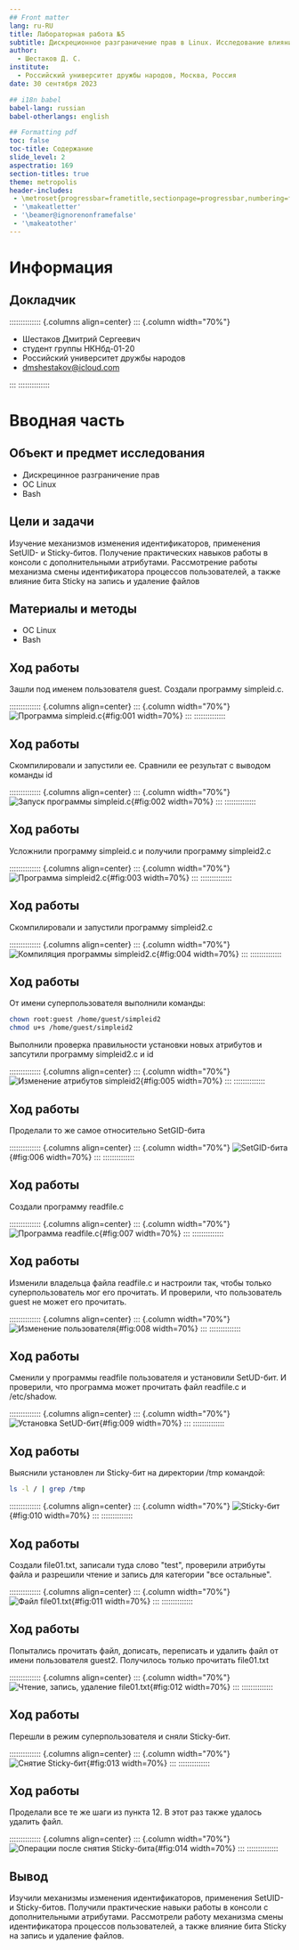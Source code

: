 ```yaml
---
## Front matter
lang: ru-RU
title: Лабораторная работа №5
subtitle: Дискреционное разграничение прав в Linux. Исследование влияния дополнительных атрибутов
author:
  - Шестаков Д. С.
institute:
  - Российский университет дружбы народов, Москва, Россия
date: 30 сентября 2023

## i18n babel
babel-lang: russian
babel-otherlangs: english

## Formatting pdf
toc: false
toc-title: Содержание
slide_level: 2
aspectratio: 169
section-titles: true
theme: metropolis
header-includes:
 - \metroset{progressbar=frametitle,sectionpage=progressbar,numbering=fraction}
 - '\makeatletter'
 - '\beamer@ignorenonframefalse'
 - '\makeatother'
---
```


# Информация

## Докладчик

:::::::::::::: {.columns align=center}
::: {.column width="70%"}

  * Шестаков Дмитрий Сергеевич
  * студент группы НКНбд-01-20
  * Российский университет дружбы народов
  * [dmshestakov@icloud.com](mailto:dmshestakov@icloud.com)

:::
::::::::::::::

# Вводная часть

## Объект и предмет исследования

- Дискрецинное разграничение прав
- ОС Linux
- Bash

## Цели и задачи

Изучение механизмов изменения идентификаторов, применения SetUID- и Sticky-битов. Получение практических навыков работы в консоли с дополнительными атрибутами. Рассмотрение работы механизма смены идентификатора процессов пользователей, а также влияние бита Sticky на запись и удаление файлов

## Материалы и методы

- ОС Linux
- Bash

## Ход работы

Зашли под именем пользователя guest. Создали программу simpleid.c.

:::::::::::::: {.columns align=center}
::: {.column width="70%"}
![Программа simpleid.c](../report/image/2.png){#fig:001 width=70%}
:::
::::::::::::::


## Ход работы

Скомпилировали и запустили ее. Сравнили ее результат с выводом команды id

:::::::::::::: {.columns align=center}
::: {.column width="70%"}
![Запуск программы simpleid.c](../report/image/1.png){#fig:002 width=70%}
:::
::::::::::::::

## Ход работы

Усложнили программу simpleid.c и получили программу simpleid2.c

:::::::::::::: {.columns align=center}
::: {.column width="70%"}
![Программа simpleid2.c](../report/image/4.png){#fig:003 width=70%}
:::
::::::::::::::

## Ход работы

Скомпилировали и запустили программу simpleid2.c

:::::::::::::: {.columns align=center}
::: {.column width="70%"}
![Компиляция программы simpleid2.c](../report/image/3.png){#fig:004 width=70%}
:::
::::::::::::::

## Ход работы

От имени суперпользователя выполнили команды: 

```bash
chown root:guest /home/guest/simpleid2
chmod u+s /home/guest/simpleid2
```
Выполнили проверка правильности установки новых атрибутов и запсутили программу simpleid2.c и id

:::::::::::::: {.columns align=center}
::: {.column width="70%"}
![Изменение атрибутов simpleid2](../report/image/6.png){#fig:005 width=70%}
:::
::::::::::::::

## Ход работы

Проделали то же самое относительно SetGID-бита

:::::::::::::: {.columns align=center}
::: {.column width="70%"}
![SetGID-бита](../report/image/7.png){#fig:006 width=70%}
:::
::::::::::::::

## Ход работы

Создали программу readfile.c

:::::::::::::: {.columns align=center}
::: {.column width="70%"}
![Программа readfile.c](../report/image/8.png){#fig:007 width=70%}
:::
::::::::::::::

## Ход работы

Изменили владельца файла readfile.c и настроили так, чтобы только суперпользователь мог его прочитать. И проверили, что пользователь guest не может его прочитать.

:::::::::::::: {.columns align=center}
::: {.column width="70%"}
![Изменение пользователя](../report/image/9.png){#fig:008 width=70%}
:::
::::::::::::::

## Ход работы

Сменили у программы readfile пользователя и установили SetUD-бит. И проверили, что программа может прочитать файл readfile.c и 
/etc/shadow.

:::::::::::::: {.columns align=center}
::: {.column width="70%"}
![Установка SetUD-бит](../report/image/10.png){#fig:009 width=70%}
:::
::::::::::::::

## Ход работы

Выяснили установлен ли Sticky-бит на директории /tmp командой:
```bash
ls -l / | grep /tmp
```

:::::::::::::: {.columns align=center}
::: {.column width="70%"}
![Sticky-бит](../report/image/11.png){#fig:010 width=70%}
:::
::::::::::::::

## Ход работы

Создали file01.txt, записали туда слово "test", проверили атрибуты файла и разрешили чтение и запись для категории "все остальные".

:::::::::::::: {.columns align=center}
::: {.column width="70%"}
![Файл file01.txt](../report/image/12.png){#fig:011 width=70%}
:::
::::::::::::::

## Ход работы

Попытались прочитать файл, дописать, переписать и удалить файл от имени пользователя guest2. Получилось только прочитать file01.txt

:::::::::::::: {.columns align=center}
::: {.column width="70%"}
![Чтение, запись, удаление file01.txt](../report/image/13.png){#fig:012 width=70%}
:::
::::::::::::::

## Ход работы

Перешли в режим суперпользователя и сняли Sticky-бит.

:::::::::::::: {.columns align=center}
::: {.column width="70%"}
![Снятие Sticky-бит](../report/image/14.png){#fig:013 width=70%}
:::
::::::::::::::

## Ход работы

Проделали все те же шаги из пункта 12. В этот раз также удалось удалить файл.

:::::::::::::: {.columns align=center}
::: {.column width="70%"}
![Операции после снятия Sticky-бита](../report/image/15.png){#fig:014 width=70%}
:::
::::::::::::::


## Вывод

Изучили механизмы изменения идентификаторов, применения SetUID- и Sticky-битов. Получили практические навыки работы в консоли с дополнительными атрибутами. Рассмотрели работу механизма смены идентификатора процессов пользователей, а также влияние бита Sticky на запись и удаление файлов.
